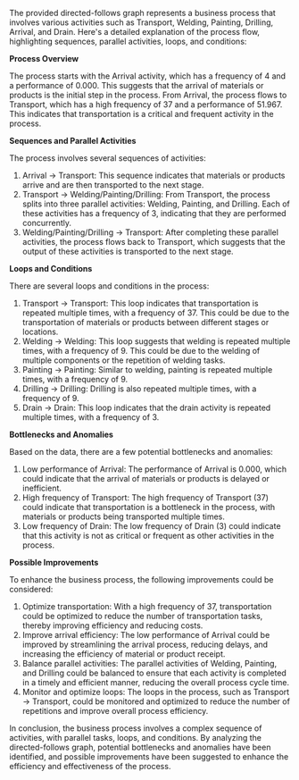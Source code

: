 The provided directed-follows graph represents a business process that involves various activities such as Transport, Welding, Painting, Drilling, Arrival, and Drain. Here's a detailed explanation of the process flow, highlighting sequences, parallel activities, loops, and conditions:

**Process Overview**

The process starts with the Arrival activity, which has a frequency of 4 and a performance of 0.000. This suggests that the arrival of materials or products is the initial step in the process. From Arrival, the process flows to Transport, which has a high frequency of 37 and a performance of 51.967. This indicates that transportation is a critical and frequent activity in the process.

**Sequences and Parallel Activities**

The process involves several sequences of activities:

1. Arrival -> Transport: This sequence indicates that materials or products arrive and are then transported to the next stage.
2. Transport -> Welding/Painting/Drilling: From Transport, the process splits into three parallel activities: Welding, Painting, and Drilling. Each of these activities has a frequency of 3, indicating that they are performed concurrently.
3. Welding/Painting/Drilling -> Transport: After completing these parallel activities, the process flows back to Transport, which suggests that the output of these activities is transported to the next stage.

**Loops and Conditions**

There are several loops and conditions in the process:

1. Transport -> Transport: This loop indicates that transportation is repeated multiple times, with a frequency of 37. This could be due to the transportation of materials or products between different stages or locations.
2. Welding -> Welding: This loop suggests that welding is repeated multiple times, with a frequency of 9. This could be due to the welding of multiple components or the repetition of welding tasks.
3. Painting -> Painting: Similar to welding, painting is repeated multiple times, with a frequency of 9.
4. Drilling -> Drilling: Drilling is also repeated multiple times, with a frequency of 9.
5. Drain -> Drain: This loop indicates that the drain activity is repeated multiple times, with a frequency of 3.

**Bottlenecks and Anomalies**

Based on the data, there are a few potential bottlenecks and anomalies:

1. Low performance of Arrival: The performance of Arrival is 0.000, which could indicate that the arrival of materials or products is delayed or inefficient.
2. High frequency of Transport: The high frequency of Transport (37) could indicate that transportation is a bottleneck in the process, with materials or products being transported multiple times.
3. Low frequency of Drain: The low frequency of Drain (3) could indicate that this activity is not as critical or frequent as other activities in the process.

**Possible Improvements**

To enhance the business process, the following improvements could be considered:

1. Optimize transportation: With a high frequency of 37, transportation could be optimized to reduce the number of transportation tasks, thereby improving efficiency and reducing costs.
2. Improve arrival efficiency: The low performance of Arrival could be improved by streamlining the arrival process, reducing delays, and increasing the efficiency of material or product receipt.
3. Balance parallel activities: The parallel activities of Welding, Painting, and Drilling could be balanced to ensure that each activity is completed in a timely and efficient manner, reducing the overall process cycle time.
4. Monitor and optimize loops: The loops in the process, such as Transport -> Transport, could be monitored and optimized to reduce the number of repetitions and improve overall process efficiency.

In conclusion, the business process involves a complex sequence of activities, with parallel tasks, loops, and conditions. By analyzing the directed-follows graph, potential bottlenecks and anomalies have been identified, and possible improvements have been suggested to enhance the efficiency and effectiveness of the process.